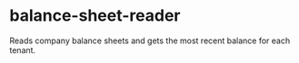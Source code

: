 # balance-sheet-reader
Reads company balance sheets and gets the most recent balance for each tenant.
